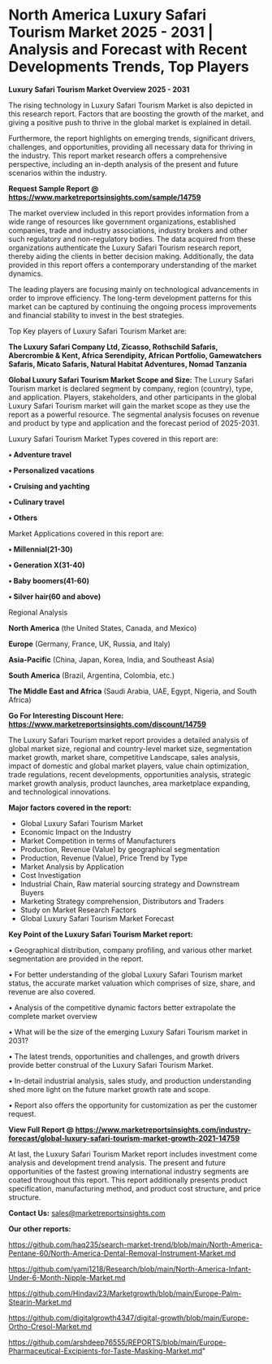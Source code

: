  # North America Luxury Safari Tourism Market 2025 - 2031 | Analysis and Forecast with Recent Developments Trends, Top Players

<Strong> Luxury Safari Tourism Market Overview 2025 - 2031</strong>

The rising technology in Luxury Safari Tourism Market is also depicted in this research report. Factors that are boosting the growth of the market, and giving a positive push to thrive in the global market is explained in detail.

Furthermore, the report highlights on emerging trends, significant drivers, challenges, and opportunities, providing all necessary data for thriving in the industry. This report market research offers a comprehensive perspective, including an in-depth analysis of the present and future scenarios within the industry.

<strong>Request Sample Report @ <a href=https://www.marketreportsinsights.com/sample/14759>https://www.marketreportsinsights.com/sample/14759</a></strong>

The market overview included in this report provides information from a wide range of resources like government organizations, established companies, trade and industry associations, industry brokers and other such regulatory and non-regulatory bodies. The data acquired from these organizations authenticate the Luxury Safari Tourism research report, thereby aiding the clients in better decision making. Additionally, the data provided in this report offers a contemporary understanding of the market dynamics.

The leading players are focusing mainly on technological advancements in order to improve efficiency. The long-term development patterns for this market can be captured by continuing the ongoing process improvements and financial stability to invest in the best strategies.

Top Key players of Luxury Safari Tourism Market are:

<strong>The Luxury Safari Company Ltd, Zicasso, Rothschild Safaris, Abercrombie & Kent, Africa Serendipity, African Portfolio, Gamewatchers Safaris, Micato Safaris, Natural Habitat Adventures, Nomad Tanzania</strong>

<strong><b>Global Luxury Safari Tourism Market Scope and Size:</b></strong>
The Luxury Safari Tourism market is declared segment by company, region (country), type, and application. Players, stakeholders, and other participants in the global Luxury Safari Tourism market will gain the market scope as they use the report as a powerful resource. The segmental analysis focuses on revenue and product by type and application and the forecast period of 2025-2031.

Luxury Safari Tourism Market Types covered in this report are:

<strong>• Adventure travel

• Personalized vacations

• Cruising and yachting

• Culinary travel

• Others</strong>

Market Applications covered in this report are:

<strong>• Millennial(21-30)

• Generation X(31-40)

• Baby boomers(41-60)

• Silver hair(60 and above)</strong> 

Regional Analysis

<strong>North America</strong> (the United States, Canada, and Mexico)

<strong>Europe</strong> (Germany, France, UK, Russia, and Italy)

<strong>Asia-Pacific</strong> (China, Japan, Korea, India, and Southeast Asia)

<strong>South America</strong> (Brazil, Argentina, Colombia, etc.)

<strong>The Middle East and Africa</strong> (Saudi Arabia, UAE, Egypt, Nigeria, and South Africa)

<strong>Go For Interesting Discount Here: <a href=https://www.marketreportsinsights.com/discount/14759>https://www.marketreportsinsights.com/discount/14759</a></strong>

The Luxury Safari Tourism market report provides a detailed analysis of global market size, regional and country-level market size, segmentation market growth, market share, competitive Landscape, sales analysis, impact of domestic and global market players, value chain optimization, trade regulations, recent developments, opportunities analysis, strategic market growth analysis, product launches, area marketplace expanding, and technological innovations.

<strong><b>Major factors covered in the report:</b></strong>
<ul>
  <li>Global Luxury Safari Tourism Market </li>
  <li>Economic Impact on the Industry</li>
  <li>Market Competition in terms of Manufacturers</li>
  <li>Production, Revenue (Value) by geographical segmentation</li>
  <li>Production, Revenue (Value), Price Trend by Type</li>
  <li>Market Analysis by Application</li>
  <li>Cost Investigation</li>
  <li>Industrial Chain, Raw material sourcing strategy and Downstream Buyers</li>
  <li>Marketing Strategy comprehension, Distributors and Traders</li>
  <li>Study on Market Research Factors</li>
  <li>Global Luxury Safari Tourism Market Forecast</li>
</ul>

<strong><b>Key Point of the Luxury Safari Tourism Market report:</b></strong>

• Geographical distribution, company profiling, and various other market segmentation are provided in the report.

• For better understanding of the global Luxury Safari Tourism market status, the accurate market valuation which comprises of size, share, and revenue are also covered.

• Analysis of the competitive dynamic factors better extrapolate the complete market overview

• What will be the size of the emerging Luxury Safari Tourism market in 2031?

• The latest trends, opportunities and challenges, and growth drivers provide better construal of the Luxury Safari Tourism Market.

• In-detail industrial analysis, sales study, and production understanding shed more light on the future market growth rate and scope.

• Report also offers the opportunity for customization as per the customer request.

<strong><b>View Full Report @ <a href=https://www.marketreportsinsights.com/industry-forecast/global-luxury-safari-tourism-market-growth-2021-14759>https://www.marketreportsinsights.com/industry-forecast/global-luxury-safari-tourism-market-growth-2021-14759</a></b></strong>


At last, the Luxury Safari Tourism Market report includes investment come analysis and development trend analysis. The present and future opportunities of the fastest growing international industry segments are coated throughout this report. This report additionally presents product specification, manufacturing method, and product cost structure, and price structure.

<strong>Contact Us:</strong>
sales@marketreportsinsights.com

<strong>Our other reports:</strong>

<a href=https://github.com/haq235/search-market-trend/blob/main/North-America-Pentane-60/North-America-Dental-Removal-Instrument-Market.md>https://github.com/haq235/search-market-trend/blob/main/North-America-Pentane-60/North-America-Dental-Removal-Instrument-Market.md</a>

<a href=https://github.com/yami1218/Research/blob/main/North-America-Infant-Under-6-Month-Nipple-Market.md>https://github.com/yami1218/Research/blob/main/North-America-Infant-Under-6-Month-Nipple-Market.md</a>

<a href=https://github.com/Hindavi23/Marketgrowth/blob/main/Europe-Palm-Stearin-Market.md>https://github.com/Hindavi23/Marketgrowth/blob/main/Europe-Palm-Stearin-Market.md</a>

<a href=https://github.com/digitalgrowth4347/digital-growth/blob/main/Europe-Ortho-Cresol-Market.md>https://github.com/digitalgrowth4347/digital-growth/blob/main/Europe-Ortho-Cresol-Market.md</a>

<a href=https://github.com/arshdeep76555/REPORTS/blob/main/Europe-Pharmaceutical-Excipients-for-Taste-Masking-Market.md>https://github.com/arshdeep76555/REPORTS/blob/main/Europe-Pharmaceutical-Excipients-for-Taste-Masking-Market.md</a>"
